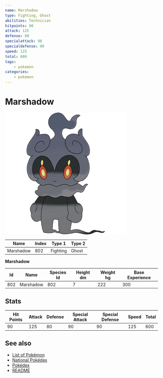 ```yaml
---
name: Marshadow
type: Fighting, Ghost
abilities: Technician
hitpoints: 90
attack: 125
defense: 80
specialattack: 90
specialdefense: 90
speed: 125
total: 600
tags:
    - pokemon
categories:
    - pokemon
---
```


# Marshadow


![Marshadow](images/802.png)

| **Name** | **Index** | **Type 1** | **Type 2** |
|----|----|----|----|
| Marshadow | 802 | Fighting | Ghost  |

**Marshadow** 




| **Id** | **Name** | **Species Id** | **Height dm** | **Weight hg** | **Base Experience** |
|--------|----------|----------------|------------|------------|---------------------|
| 802 | Marshadow | 802 | 7 | 222 | 300 |



## Stats

| **Hit Points** | **Attack** | **Defense** | **Special Attack** | **Special Defense** | **Speed** | **Total** |
|----------------|------------|-------------|--------------------|---------------------|-----------|-----------|
| 90 | 125 | 80 | 90 | 90 | 125 | 600 |

## See also

- [List of Pokémon](../pokemon.md)
- [National Pokédex](../national_pokedex.md)
- [Pokédex](../pokedex.md)
- [README](../README.md)
